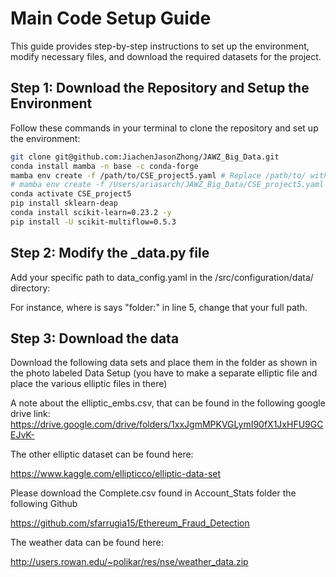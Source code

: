# Main Code Setup Guide

This guide provides step-by-step instructions to set up the environment, modify necessary files, and download the required datasets for the project.


## Step 1: Download the Repository and Setup the Environment

Follow these commands in your terminal to clone the repository and set up the environment:

```bash
git clone git@github.com:JiachenJasonZhong/JAWZ_Big_Data.git
conda install mamba -n base -c conda-forge
mamba env create -f /path/to/CSE_project5.yaml # Replace /path/to/ with your specific path
# mamba env create -f /Users/ariasarch/JAWZ_Big_Data/CSE_project5.yaml
conda activate CSE_project5
pip install sklearn-deap
conda install scikit-learn=0.23.2 -y
pip install -U scikit-multiflow=0.5.3
```

## Step 2: Modify the _data.py file 

Add your specific path to data_config.yaml in the /src/configuration/data/ directory:

For instance, where is says "folder:" in line 5, change that your full path. 

## Step 3: Download the data 

Download the following data sets and place them in the folder as shown in the photo labeled Data Setup (you have to make a separate elliptic file and place the various elliptic files in there)

A note about the elliptic_embs.csv, that can be found in the following google drive link: 
https://drive.google.com/drive/folders/1xxJgmMPKVGLymI90fX1JxHFU9GCEJvK-

The other elliptic dataset can be found here: 

https://www.kaggle.com/ellipticco/elliptic-data-set

Please download the Complete.csv found in Account_Stats folder the following Github

https://github.com/sfarrugia15/Ethereum_Fraud_Detection

The weather data can be found here:

http://users.rowan.edu/~polikar/res/nse/weather_data.zip
